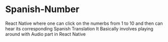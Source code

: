 # Spanish-Number
React Native where one can click on the numerbs from 1 to 10 and then can hear its corresponding Spanish Translation
It Basically involves playing around with Audio part in React Native
